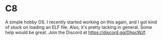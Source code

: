 # C8
A simple hobby OS. I recently started working on this again, and I got kind of stuck
on loading an ELF file. Also, it's pretty lacking in general. Some help would be great.
Join the Discord at https://discord.gg/DhpcWJf.
